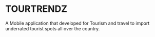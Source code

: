 # TOURTRENDZ
A Mobile application that developed for Tourism and travel to import underrated tourist spots all over the country.
